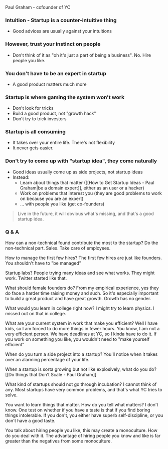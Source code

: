 Paul Graham -  cofounder of YC

### Intuition - Startup is a counter-intuitive thing
- Good advices are usually against your intuitions
### However, trust your instinct on people
- Don't think of it as "oh it's just a part of being a business". No. Hire people you like.
### You don't have to be an expert in startup
- A good product matters much more
### Startup is where gaming the system won't work
- Don't look for tricks
- Build a good product, not "growth hack"
- Don't try to trick investors
### Startup is all consuming
- It takes over your entire life. There's not flexibility
- It never gets easier.
### Don't try to come up with "startup idea", they come naturally
 - Good ideas usually come up as side projects, not startup ideas
 - Instead:
	 - Learn about things that matter ([[How to Get Startup Ideas - Paul Graham|be a domain expert]], either as an user or a hacker)
	 - Work on problems that interest you (they are good problems to work on because you are an expert)
	 - ... with people you like (get co-founders)
> Live in the future, it will obvious what's missing, and that's a good startup idea.

### **Q & A**
How can a non-technical found contribute the most to the startup?
	Do the non-technical part. Sales. Take care of employees.

How to manage the first few hires?
	The first few hires are just like founders. You shouldn't have to "be managed"

Startup labs? People trying many ideas and see what works.
	They might work. Twitter started like that.

What should female founders do?
	From my empirical experience, yes they do face a harder time raising money and such. So it's especially important to build a great product and have great growth. Growth has no gender.

What would you learn in college right now?
	I might try to learn physics. I missed out on that in college.

What are your current system in work that make you efficient?
	Well I have kids, so I am forced to do more things in fewer hours. You know, I am not a very efficient person. We have deadlines at YC, so I kinda have to do it.
	If you work on something you like, you wouldn't need to "make yourself efficient"

When do you turn a side project into a startup?
	You'll notice when it takes over an alarming percentage of your life.

When a startup is sorta growing but not like explosively, what do you do?
	[[Do things that Don’t Scale - Paul Graham]]

What kind of startups should not go through incubation?
	I cannot think of any. Most startups have very common problems, and that's what YC tries to solve.

You want to learn things that matter. How do you tell what matters?
	I don't know. One test on whether if you have a taste is that if you find boring things intolerable. If you don't, you either have superb self-discipline, or you don't have a good taste.

You talk about hiring people you like, this may create a monoculture. How do you deal with it.
	The advantage of hiring people you know and like is far greater than the negatives from some monoculture. 